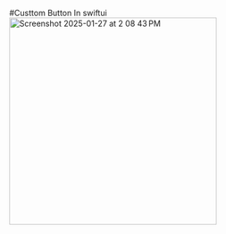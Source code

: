 #Custtom Button In swiftui
<img width="371" alt="Screenshot 2025-01-27 at 2 08 43 PM" src="https://github.com/user-attachments/assets/a0828fee-243c-4463-b298-67736bbed734" />
